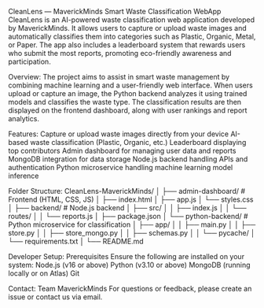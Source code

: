 CleanLens — MaverickMinds Smart Waste Classification WebApp CleanLens is an AI-powered waste classification web application developed by MaverickMinds. It allows users to capture or upload waste images and automatically classifies them into categories such as Plastic, Organic, Metal, or Paper. The app also includes a leaderboard system that rewards users who submit the most reports, promoting eco-friendly awareness and participation.

Overview: The project aims to assist in smart waste management by combining machine learning and a user-friendly web interface. When users upload or capture an image, the Python backend analyzes it using trained models and classifies the waste type. The classification results are then displayed on the frontend dashboard, along with user rankings and report analytics.

Features: Capture or upload waste images directly from your device AI-based waste classification (Plastic, Organic, etc.)
Leaderboard displaying top contributors Admin dashboard for managing user data and reports MongoDB integration for data storage Node.js backend handling APIs and authentication Python microservice handling machine learning model inference

Folder Structure: CleanLens-MaverickMinds/ │ ├── admin-dashboard/ # Frontend (HTML, CSS, JS) │ ├── index.html │ ├── app.js │ └── styles.css │ ├── backend/ # Node.js backend │ ├── src/ │ │ ├── index.js │ │ └── routes/ │ │ └── reports.js │ ├── package.json │ └── python-backend/ # Python microservice for classification │ ├── app/ │ │ ├── main.py │ │ ├── store.py │ │ ├── store_mongo.py │ │ ├── schemas.py │ │ └── pycache/ │ └── requirements.txt │ └── README.md

Developer Setup: Prerequisites Ensure the following are installed on your system: Node.js (v16 or above) Python (v3.10 or above) MongoDB (running locally or on Atlas) Git

Contact: Team MaverickMinds For questions or feedback, please create an issue or contact us via email.
